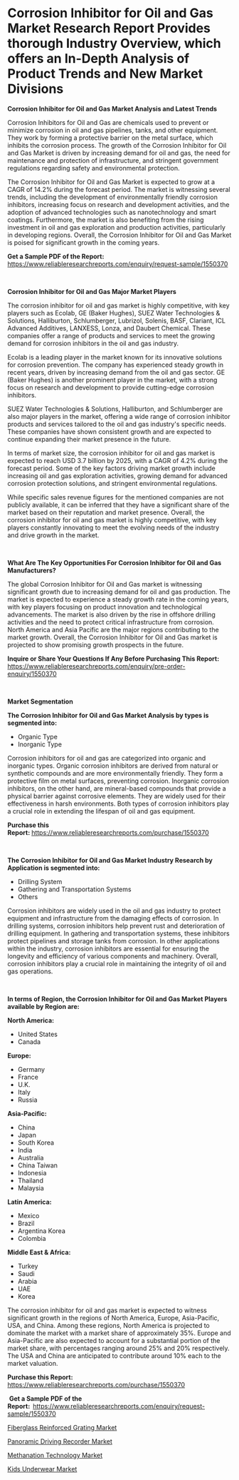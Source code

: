 <p><h1>Corrosion Inhibitor for Oil and Gas Market Research Report Provides thorough Industry Overview, which offers an In-Depth Analysis of Product Trends and New Market Divisions</h1></p><p><strong>Corrosion Inhibitor for Oil and Gas Market Analysis and Latest Trends</strong></p>
<p><p>Corrosion Inhibitors for Oil and Gas are chemicals used to prevent or minimize corrosion in oil and gas pipelines, tanks, and other equipment. They work by forming a protective barrier on the metal surface, which inhibits the corrosion process. The growth of the Corrosion Inhibitor for Oil and Gas Market is driven by increasing demand for oil and gas, the need for maintenance and protection of infrastructure, and stringent government regulations regarding safety and environmental protection.</p><p>The Corrosion Inhibitor for Oil and Gas Market is expected to grow at a CAGR of 14.2% during the forecast period. The market is witnessing several trends, including the development of environmentally friendly corrosion inhibitors, increasing focus on research and development activities, and the adoption of advanced technologies such as nanotechnology and smart coatings. Furthermore, the market is also benefiting from the rising investment in oil and gas exploration and production activities, particularly in developing regions. Overall, the Corrosion Inhibitor for Oil and Gas Market is poised for significant growth in the coming years.</p></p>
<p><strong>Get a Sample PDF of the Report:&nbsp;</strong> <a href="https://www.reliableresearchreports.com/enquiry/request-sample/1550370">https://www.reliableresearchreports.com/enquiry/request-sample/1550370</a></p>
<p>&nbsp;</p>
<p><strong>Corrosion Inhibitor for Oil and Gas Major Market Players</strong></p>
<p><p>The corrosion inhibitor for oil and gas market is highly competitive, with key players such as Ecolab, GE (Baker Hughes), SUEZ Water Technologies & Solutions, Halliburton, Schlumberger, Lubrizol, Solenis, BASF, Clariant, ICL Advanced Additives, LANXESS, Lonza, and Daubert Chemical. These companies offer a range of products and services to meet the growing demand for corrosion inhibitors in the oil and gas industry.</p><p>Ecolab is a leading player in the market known for its innovative solutions for corrosion prevention. The company has experienced steady growth in recent years, driven by increasing demand from the oil and gas sector. GE (Baker Hughes) is another prominent player in the market, with a strong focus on research and development to provide cutting-edge corrosion inhibitors.</p><p>SUEZ Water Technologies & Solutions, Halliburton, and Schlumberger are also major players in the market, offering a wide range of corrosion inhibitor products and services tailored to the oil and gas industry's specific needs. These companies have shown consistent growth and are expected to continue expanding their market presence in the future.</p><p>In terms of market size, the corrosion inhibitor for oil and gas market is expected to reach USD 3.7 billion by 2025, with a CAGR of 4.2% during the forecast period. Some of the key factors driving market growth include increasing oil and gas exploration activities, growing demand for advanced corrosion protection solutions, and stringent environmental regulations.</p><p>While specific sales revenue figures for the mentioned companies are not publicly available, it can be inferred that they have a significant share of the market based on their reputation and market presence. Overall, the corrosion inhibitor for oil and gas market is highly competitive, with key players constantly innovating to meet the evolving needs of the industry and drive growth in the market.</p></p>
<p>&nbsp;</p>
<p><strong>What Are The Key Opportunities For Corrosion Inhibitor for Oil and Gas Manufacturers?</strong></p>
<p><p>The global Corrosion Inhibitor for Oil and Gas market is witnessing significant growth due to increasing demand for oil and gas production. The market is expected to experience a steady growth rate in the coming years, with key players focusing on product innovation and technological advancements. The market is also driven by the rise in offshore drilling activities and the need to protect critical infrastructure from corrosion. North America and Asia Pacific are the major regions contributing to the market growth. Overall, the Corrosion Inhibitor for Oil and Gas market is projected to show promising growth prospects in the future.</p></p>
<p><strong>Inquire or Share Your Questions If Any Before Purchasing This Report:</strong> <a href="https://www.reliableresearchreports.com/enquiry/pre-order-enquiry/1550370">https://www.reliableresearchreports.com/enquiry/pre-order-enquiry/1550370</a></p>
<p>&nbsp;</p>
<p><strong>Market Segmentation</strong></p>
<p><strong>The Corrosion Inhibitor for Oil and Gas Market Analysis by types is segmented into:</strong></p>
<p><ul><li>Organic Type</li><li>Inorganic Type</li></ul></p>
<p><p>Corrosion inhibitors for oil and gas are categorized into organic and inorganic types. Organic corrosion inhibitors are derived from natural or synthetic compounds and are more environmentally friendly. They form a protective film on metal surfaces, preventing corrosion. Inorganic corrosion inhibitors, on the other hand, are mineral-based compounds that provide a physical barrier against corrosive elements. They are widely used for their effectiveness in harsh environments. Both types of corrosion inhibitors play a crucial role in extending the lifespan of oil and gas equipment.</p></p>
<p><strong>Purchase this Report:&nbsp;</strong><a href="https://www.reliableresearchreports.com/purchase/1550370">https://www.reliableresearchreports.com/purchase/1550370</a></p>
<p>&nbsp;</p>
<p><strong>The Corrosion Inhibitor for Oil and Gas Market Industry Research by Application is segmented into:</strong></p>
<p><ul><li>Drilling System</li><li>Gathering and Transportation Systems</li><li>Others</li></ul></p>
<p><p>Corrosion inhibitors are widely used in the oil and gas industry to protect equipment and infrastructure from the damaging effects of corrosion. In drilling systems, corrosion inhibitors help prevent rust and deterioration of drilling equipment. In gathering and transportation systems, these inhibitors protect pipelines and storage tanks from corrosion. In other applications within the industry, corrosion inhibitors are essential for ensuring the longevity and efficiency of various components and machinery. Overall, corrosion inhibitors play a crucial role in maintaining the integrity of oil and gas operations.</p></p>
<p>&nbsp;</p>
<p><strong>In terms of Region, the Corrosion Inhibitor for Oil and Gas Market Players available by Region are:</strong></p>
<p>
    <p> <strong> North America: </strong>
        <ul>
            <li>United States</li>
            <li>Canada</li>
        </ul>
        </p> 
    <p> <strong> Europe: </strong>
        <ul>
            <li>Germany</li>
            <li>France</li>
            <li>U.K.</li>
            <li>Italy</li>
            <li>Russia</li>
        </ul>
        </p> 
    <p> <strong> Asia-Pacific: </strong>
        <ul>
            <li>China</li>
            <li>Japan</li>
            <li>South Korea</li>
            <li>India</li>
            <li>Australia</li>
            <li>China Taiwan</li>
            <li>Indonesia</li>
            <li>Thailand</li>
            <li>Malaysia</li>
        </ul>
        </p> 
    <p> <strong> Latin America: </strong>
        <ul>
            <li>Mexico</li>
            <li>Brazil</li>
            <li>Argentina Korea</li>
            <li>Colombia</li>
        </ul>
        </p> 
    <p> <strong> Middle East & Africa: </strong>
        <ul>
            <li>Turkey</li>
            <li>Saudi</li>
            <li>Arabia</li>
            <li>UAE</li>
            <li>Korea</li>
        </ul>
    </p>
    </p>
<p><p>The corrosion inhibitor for oil and gas market is expected to witness significant growth in the regions of North America, Europe, Asia-Pacific, USA, and China. Among these regions, North America is projected to dominate the market with a market share of approximately 35%. Europe and Asia-Pacific are also expected to account for a substantial portion of the market share, with percentages ranging around 25% and 20% respectively. The USA and China are anticipated to contribute around 10% each to the market valuation.</p></p>
<p><strong>Purchase this Report: </strong><a href="https://www.reliableresearchreports.com/purchase/1550370">https://www.reliableresearchreports.com/purchase/1550370</a></p>
<p>&nbsp;<strong>Get a Sample PDF of the Report:&nbsp;&nbsp;</strong><a href="https://www.reliableresearchreports.com/enquiry/request-sample/1550370">https://www.reliableresearchreports.com/enquiry/request-sample/1550370</a></p>
<p><strong></strong></p>
<p><p><a href="https://github.com/eeaveuhhh/Market-Research-Report-List-1/blob/main/fiberglass-reinforced-grating-market.md">Fiberglass Reinforced Grating Market</a></p><p><a href="https://adventurous-uranium-ef9.notion.site/Panoramic-Driving-Recorder-Market-Size-Share-Trends-Analysis-Report-By-Application-Regional-Outl-67c2a864864447f28f44fe52bbffca79">Panoramic Driving Recorder Market</a></p><p><a href="https://github.com/brentleyjimmiealvaradoz4l1rea/Market-Research-Report-List-1/blob/main/methanation-technology-market.md">Methanation Technology Market</a></p><p><a href="https://view.publitas.com/reportprime-1/kids-underwear-market-size-global-industry-overview-market-segmentation-and-forecast-2023-to-2030/">Kids Underwear Market</a></p></p>